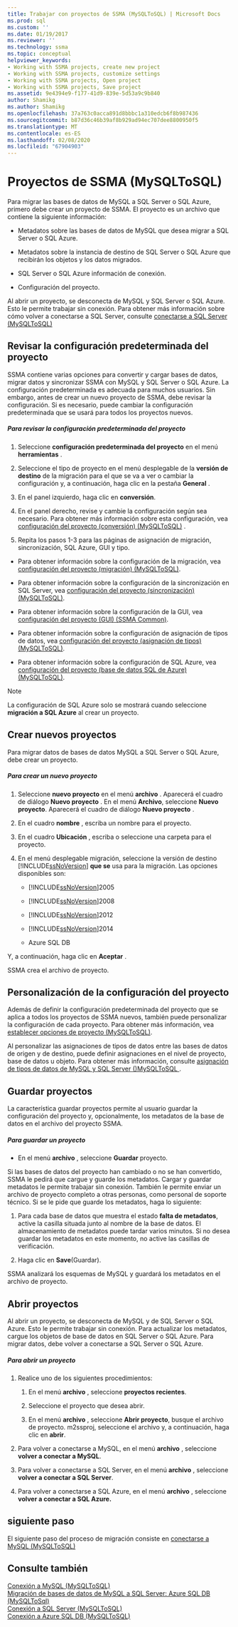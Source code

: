 ```yaml
---
title: Trabajar con proyectos de SSMA (MySQLToSQL) | Microsoft Docs
ms.prod: sql
ms.custom: ''
ms.date: 01/19/2017
ms.reviewer: ''
ms.technology: ssma
ms.topic: conceptual
helpviewer_keywords:
- Working with SSMA projects, create new project
- Working with SSMA projects, customize settings
- Working with SSMA projects, Open project
- Working with SSMA projects, Save project
ms.assetid: 9e4394e9-f177-41d9-839e-5d53a9c9b840
author: Shamikg
ms.author: Shamikg
ms.openlocfilehash: 37a763c0acca891d8bbbc1a310edcb6f8b987436
ms.sourcegitcommit: b87d36c46b39af8b929ad94ec707dee8800950f5
ms.translationtype: MT
ms.contentlocale: es-ES
ms.lasthandoff: 02/08/2020
ms.locfileid: "67904903"
---
```

# <a name="working-with-ssma-projects-mysqltosql"></a>Proyectos de SSMA (MySQLToSQL)
Para migrar las bases de datos de MySQL a SQL Server o SQL Azure, primero debe crear un proyecto de SSMA. El proyecto es un archivo que contiene la siguiente información:  
  
-   Metadatos sobre las bases de datos de MySQL que desea migrar a SQL Server o SQL Azure.  
  
-   Metadatos sobre la instancia de destino de SQL Server o SQL Azure que recibirán los objetos y los datos migrados.  
  
-   SQL Server o SQL Azure información de conexión.  
  
-   Configuración del proyecto.  
  
Al abrir un proyecto, se desconecta de MySQL y SQL Server o SQL Azure. Esto le permite trabajar sin conexión. Para obtener más información sobre cómo volver a conectarse a SQL Server, consulte [conectarse a SQL Server &#40;MySQLToSQL&#41;](../../ssma/mysql/connecting-to-sql-server-mysqltosql.md)  
  
## <a name="reviewing-default-project-settings"></a>Revisar la configuración predeterminada del proyecto  
SSMA contiene varias opciones para convertir y cargar bases de datos, migrar datos y sincronizar SSMA con MySQL y SQL Server o SQL Azure. La configuración predeterminada es adecuada para muchos usuarios. Sin embargo, antes de crear un nuevo proyecto de SSMA, debe revisar la configuración. Si es necesario, puede cambiar la configuración predeterminada que se usará para todos los proyectos nuevos.  
  
##### <a name="to-review-default-project-settings"></a>Para revisar la configuración predeterminada del proyecto  
  
1.  Seleccione **configuración predeterminada del proyecto** en el menú **herramientas** .  
  
2.  Seleccione el tipo de proyecto en el menú desplegable de la **versión de destino** de la migración para el que se va a ver o cambiar la configuración y, a continuación, haga clic en la pestaña **General** .  
  
3.  En el panel izquierdo, haga clic en **conversión**.  
  
4.  En el panel derecho, revise y cambie la configuración según sea necesario. Para obtener más información sobre esta configuración, vea [configuración del proyecto &#40;conversión&#41; &#40;MySQLToSQL&#41;](../../ssma/mysql/project-settings-conversion-mysqltosql.md) .  
  
5.  Repita los pasos 1-3 para las páginas de asignación de migración, sincronización, SQL Azure, GUI y tipo.  
  
-   Para obtener información sobre la configuración de la migración, vea [configuración del proyecto &#40;migración&#41; &#40;MySQLToSQL&#41;](../../ssma/mysql/project-settings-migration-mysqltosql.md).  
  
-   Para obtener información sobre la configuración de la sincronización en SQL Server, vea [configuración del proyecto &#40;sincronización&#41; &#40;MySQLToSQL&#41;](../../ssma/mysql/project-settings-synchronization-mysqltosql.md).  
  
-   Para obtener información sobre la configuración de la GUI, vea [configuración del proyecto (GUI) (SSMA Common)](https://msdn.microsoft.com/cf06baf1-8714-48a3-95dc-781f6ca53693).  
  
-   Para obtener información sobre la configuración de asignación de tipos de datos, vea [configuración del proyecto &#40;asignación de tipos&#41; &#40;MySQLToSQL&#41;](../../ssma/mysql/project-settings-type-mapping-mysqltosql.md).  
  
-   Para obtener información sobre la configuración de SQL Azure, vea [configuración del proyecto &#40;base de datos SQL de Azure&#41; &#40;MySQLToSQL&#41;](../../ssma/mysql/project-settings-azure-sql-db-mysqltosql.md).  
  
> [!NOTE]  
> La configuración de SQL Azure solo se mostrará cuando seleccione **migración a SQL Azure** al crear un proyecto.  
  
## <a name="creating-new-projects"></a>Crear nuevos proyectos  
Para migrar datos de bases de datos MySQL a SQL Server o SQL Azure, debe crear un proyecto.  
  
##### <a name="to-create-a-new-project"></a>Para crear un nuevo proyecto  
  
1.  Seleccione **nuevo proyecto** en el menú **archivo** . Aparecerá el cuadro de diálogo **Nuevo proyecto** . En el menú **Archivo**, seleccione **Nuevo proyecto**. Aparecerá el cuadro de diálogo **Nuevo proyecto** .  
  
2.  En el cuadro **nombre** , escriba un nombre para el proyecto.  
  
3.  En el cuadro **Ubicación** , escriba o seleccione una carpeta para el proyecto.  
  
4.  En el menú desplegable migración, seleccione la versión de destino [!INCLUDE[ssNoVersion](../../includes/ssnoversion-md.md)] **que se** usa para la migración. Las opciones disponibles son:  
  
    -   [!INCLUDE[ssNoVersion](../../includes/ssnoversion-md.md)]2005  
  
    -   [!INCLUDE[ssNoVersion](../../includes/ssnoversion-md.md)]2008  
  
    -   [!INCLUDE[ssNoVersion](../../includes/ssnoversion-md.md)]2012  
  
    -   [!INCLUDE[ssNoVersion](../../includes/ssnoversion-md.md)]2014  
  
    -   Azure SQL DB  
  
Y, a continuación, haga clic en **Aceptar** .  
  
SSMA crea el archivo de proyecto.  
  
## <a name="customizing-project-settings"></a>Personalización de la configuración del proyecto  
Además de definir la configuración predeterminada del proyecto que se aplica a todos los proyectos de SSMA nuevos, también puede personalizar la configuración de cada proyecto. Para obtener más información, vea [establecer opciones de proyecto &#40;MySQLToSQL&#41;](../../ssma/mysql/setting-project-options-mysqltosql.md).  
  
Al personalizar las asignaciones de tipos de datos entre las bases de datos de origen y de destino, puede definir asignaciones en el nivel de proyecto, base de datos u objeto. Para obtener más información, consulte [asignación de tipos de datos de MySQL y SQL Server &#40;&#41;MySQLToSQL ](../../ssma/mysql/mapping-mysql-and-sql-server-data-types-mysqltosql.md).  
  
## <a name="saving-projects"></a>Guardar proyectos  
La característica guardar proyectos permite al usuario guardar la configuración del proyecto y, opcionalmente, los metadatos de la base de datos en el archivo del proyecto SSMA.  
  
##### <a name="to-save-a-project"></a>Para guardar un proyecto  
  
-   En el menú **archivo** , seleccione **Guardar** proyecto.  
  
Si las bases de datos del proyecto han cambiado o no se han convertido, SSMA le pedirá que cargue y guarde los metadatos. Cargar y guardar metadatos le permite trabajar sin conexión. También le permite enviar un archivo de proyecto completo a otras personas, como personal de soporte técnico. Si se le pide que guarde los metadatos, haga lo siguiente:  
  
1.  Para cada base de datos que muestra el estado **falta de metadatos**, active la casilla situada junto al nombre de la base de datos. El almacenamiento de metadatos puede tardar varios minutos. Si no desea guardar los metadatos en este momento, no active las casillas de verificación.  
  
2.  Haga clic en **Save**(Guardar).  
  
SSMA analizará los esquemas de MySQL y guardará los metadatos en el archivo de proyecto.  
  
## <a name="opening-projects"></a>Abrir proyectos  
Al abrir un proyecto, se desconecta de MySQL y de SQL Server o SQL Azure. Esto le permite trabajar sin conexión. Para actualizar los metadatos, cargue los objetos de base de datos en SQL Server o SQL Azure. Para migrar datos, debe volver a conectarse a SQL Server o SQL Azure.  
  
##### <a name="to-open-a-project"></a>Para abrir un proyecto  
  
1.  Realice uno de los siguientes procedimientos:  
  
    1.  En el menú **archivo** , seleccione **proyectos recientes**.  
  
    2.  Seleccione el proyecto que desea abrir.  
  
    3.  En el menú **archivo** , seleccione **Abrir proyecto**, busque el archivo de proyecto. m2ssproj, seleccione el archivo y, a continuación, haga clic en **abrir**.  
  
2.  Para volver a conectarse a MySQL, en el menú **archivo** , seleccione **volver a conectar a MySQL**.  
  
3.  Para volver a conectarse a SQL Server, en el menú **archivo** , seleccione **volver a conectar a SQL Server**.  
  
4.  Para volver a conectarse a SQL Azure, en el menú **archivo** , seleccione **volver a conectar a SQL Azure.**  
  
## <a name="next-step"></a>siguiente paso  
El siguiente paso del proceso de migración consiste en [conectarse a MySQL &#40;MySQLToSQL&#41;](../../ssma/mysql/connecting-to-mysql-mysqltosql.md)  
  
## <a name="see-also"></a>Consulte también  
[Conexión a MySQL &#40;MySQLToSQL&#41;](../../ssma/mysql/connecting-to-mysql-mysqltosql.md)  
[Migración de bases de datos de MySQL a SQL Server: Azure SQL DB &#40;MySQLToSql&#41;](../../ssma/mysql/migrating-mysql-databases-to-sql-server-azure-sql-db-mysqltosql.md)  
[Conexión a SQL Server &#40;MySQLToSQL&#41;](../../ssma/mysql/connecting-to-sql-server-mysqltosql.md)  
[Conexión a Azure SQL DB &#40;MySQLToSQL&#41;](../../ssma/mysql/connecting-to-azure-sql-db-mysqltosql.md)  
  
